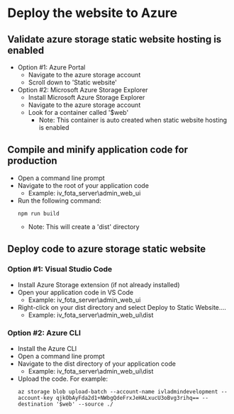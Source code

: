 # Deploy the website to Azure

## Validate azure storage static website hosting is enabled
  - Option #1: Azure Portal
    - Navigate to the azure storage account
    - Scroll down to 'Static website'
  - Option #2: Microsoft Azure Storage Explorer
    - Install Microsoft Azure Storage Explorer
    - Navigate to the azure storage account
    - Look for a container called '$web'
      - Note: This container is auto created when static website hosting is enabled
## Compile and minify application code for production
  - Open a command line prompt
  - Navigate to the root of your application code
    - Example: iv_fota_server\admin_web_ui
  - Run the following command:
    ```
    npm run build
    ```
    - Note: This will create a 'dist' directory
## Deploy code to azure storage static website
### Option #1: Visual Studio Code
- Install Azure Storage extension (if not already installed)
- Open your application code in VS Code
  - Example: iv_fota_server\admin_web_ui
- Right-click on your dist directory and select Deploy to Static Website....
  - Example: iv_fota_server\admin_web_ui\dist
### Option #2: Azure CLI
- Install the Azure CLI
- Open a command line prompt
- Navigate to the dist directory of your application code
  - Example: iv_fota_server\admin_web_ui\dist
- Upload the code. For example:  
  ```
  az storage blob upload-batch --account-name ivladmindevelopment --account-key qjkObAyFda2d1+NWbgQdeFrxJeHALxucU3oBvg3rihq== --destination '$web' --source ./
  ```